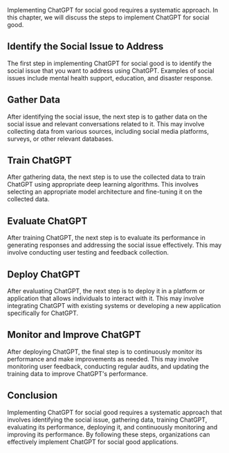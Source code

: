 
Implementing ChatGPT for social good requires a systematic approach. In this chapter, we will discuss the steps to implement ChatGPT for social good.

Identify the Social Issue to Address
------------------------------------

The first step in implementing ChatGPT for social good is to identify the social issue that you want to address using ChatGPT. Examples of social issues include mental health support, education, and disaster response.

Gather Data
-----------

After identifying the social issue, the next step is to gather data on the social issue and relevant conversations related to it. This may involve collecting data from various sources, including social media platforms, surveys, or other relevant databases.

Train ChatGPT
-------------

After gathering data, the next step is to use the collected data to train ChatGPT using appropriate deep learning algorithms. This involves selecting an appropriate model architecture and fine-tuning it on the collected data.

Evaluate ChatGPT
----------------

After training ChatGPT, the next step is to evaluate its performance in generating responses and addressing the social issue effectively. This may involve conducting user testing and feedback collection.

Deploy ChatGPT
--------------

After evaluating ChatGPT, the next step is to deploy it in a platform or application that allows individuals to interact with it. This may involve integrating ChatGPT with existing systems or developing a new application specifically for ChatGPT.

Monitor and Improve ChatGPT
---------------------------

After deploying ChatGPT, the final step is to continuously monitor its performance and make improvements as needed. This may involve monitoring user feedback, conducting regular audits, and updating the training data to improve ChatGPT's performance.

Conclusion
----------

Implementing ChatGPT for social good requires a systematic approach that involves identifying the social issue, gathering data, training ChatGPT, evaluating its performance, deploying it, and continuously monitoring and improving its performance. By following these steps, organizations can effectively implement ChatGPT for social good applications.
